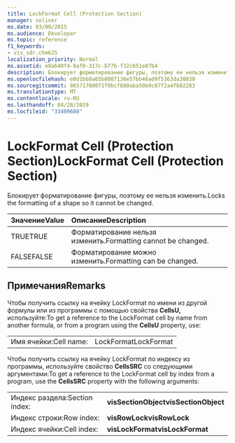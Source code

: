 ```yaml
---
title: LockFormat Cell (Protection Section)
manager: soliver
ms.date: 03/09/2015
ms.audience: Developer
ms.topic: reference
f1_keywords:
- vis_sdr.chm625
localization_priority: Normal
ms.assetid: e9a640f4-0af0-317c-b77b-f32c651e87b4
description: Блокирует форматирование фигуры, поэтому ее нельзя изменить.
ms.openlocfilehash: e0d1bb8a65b8087136e57bb46ad9f5363da30030
ms.sourcegitcommit: 8657170d071f9bcf680aba50b9c07f2a4fb82283
ms.translationtype: MT
ms.contentlocale: ru-RU
ms.lasthandoff: 04/28/2019
ms.locfileid: "33409680"
---
```

# <a name="lockformat-cell-protection-section"></a><span data-ttu-id="72fcd-103">LockFormat Cell (Protection Section)</span><span class="sxs-lookup"><span data-stu-id="72fcd-103">LockFormat Cell (Protection Section)</span></span>

<span data-ttu-id="72fcd-104">Блокирует форматирование фигуры, поэтому ее нельзя изменить.</span><span class="sxs-lookup"><span data-stu-id="72fcd-104">Locks the formatting of a shape so it cannot be changed.</span></span>
  
|<span data-ttu-id="72fcd-105">**Значение**</span><span class="sxs-lookup"><span data-stu-id="72fcd-105">**Value**</span></span>|<span data-ttu-id="72fcd-106">**Описание**</span><span class="sxs-lookup"><span data-stu-id="72fcd-106">**Description**</span></span>|
|:-----|:-----|
| <span data-ttu-id="72fcd-107">TRUE</span><span class="sxs-lookup"><span data-stu-id="72fcd-107">TRUE</span></span>  <br/> | <span data-ttu-id="72fcd-108">Форматирование нельзя изменить.</span><span class="sxs-lookup"><span data-stu-id="72fcd-108">Formatting cannot be changed.</span></span>  <br/> |
| <span data-ttu-id="72fcd-109">FALSE</span><span class="sxs-lookup"><span data-stu-id="72fcd-109">FALSE</span></span>  <br/> | <span data-ttu-id="72fcd-110">Форматирование можно изменить.</span><span class="sxs-lookup"><span data-stu-id="72fcd-110">Formatting can be changed.</span></span>  <br/> |
   
## <a name="remarks"></a><span data-ttu-id="72fcd-111">Примечания</span><span class="sxs-lookup"><span data-stu-id="72fcd-111">Remarks</span></span>

<span data-ttu-id="72fcd-112">Чтобы получить ссылку на ячейку LockFormat по имени из другой формулы или из программы с помощью свойства **CellsU,** используйте:</span><span class="sxs-lookup"><span data-stu-id="72fcd-112">To get a reference to the LockFormat cell by name from another formula, or from a program using the **CellsU** property, use:</span></span> 
  
|||
|:-----|:-----|
| <span data-ttu-id="72fcd-113">Имя ячейки:</span><span class="sxs-lookup"><span data-stu-id="72fcd-113">Cell name:</span></span>  <br/> | <span data-ttu-id="72fcd-114">LockFormat</span><span class="sxs-lookup"><span data-stu-id="72fcd-114">LockFormat</span></span>  <br/> |
   
<span data-ttu-id="72fcd-115">Чтобы получить ссылку на ячейку LockFormat по индексу из программы, используйте свойство **CellsSRC** со следующими аргументами:</span><span class="sxs-lookup"><span data-stu-id="72fcd-115">To get a reference to the LockFormat cell by index from a program, use the **CellsSRC** property with the following arguments:</span></span> 
  
|||
|:-----|:-----|
| <span data-ttu-id="72fcd-116">Индекс раздела:</span><span class="sxs-lookup"><span data-stu-id="72fcd-116">Section index:</span></span>  <br/> |<span data-ttu-id="72fcd-117">**visSectionObject**</span><span class="sxs-lookup"><span data-stu-id="72fcd-117">**visSectionObject**</span></span> <br/> |
| <span data-ttu-id="72fcd-118">Индекс строки:</span><span class="sxs-lookup"><span data-stu-id="72fcd-118">Row index:</span></span>  <br/> |<span data-ttu-id="72fcd-119">**visRowLock**</span><span class="sxs-lookup"><span data-stu-id="72fcd-119">**visRowLock**</span></span> <br/> |
| <span data-ttu-id="72fcd-120">Индекс ячейки:</span><span class="sxs-lookup"><span data-stu-id="72fcd-120">Cell index:</span></span>  <br/> |<span data-ttu-id="72fcd-121">**visLockFormat**</span><span class="sxs-lookup"><span data-stu-id="72fcd-121">**visLockFormat**</span></span> <br/> |
   

